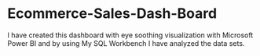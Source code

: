# Ecommerce-Sales-Dash-Board
I have created this dashboard with eye soothing visualization  with Microsoft Power BI and by using My SQL Workbench I have analyzed the data sets. 
